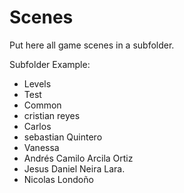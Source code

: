 # Scenes

Put here all game scenes in a subfolder.

Subfolder Example:

- Levels
- Test
- Common
- cristian reyes
- Carlos
- sebastian Quintero
- Vanessa
- Andrés Camilo Arcila Ortiz
- Jesus Daniel Neira Lara.
- Nicolas Londoño
